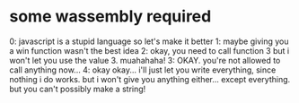# some wassembly required

0: javascript is a stupid language so let's make it better
1: maybe giving you a win function wasn't the best idea
2: okay, you need to call function 3 but i won't let you use the value 3. muahahaha!
3: OKAY. you're not allowed to call anything now...
4: okay okay... i'll just let you write everything, since nothing i do works. but i won't give you anything either... except everything. but you can't possibly make a string!

